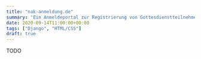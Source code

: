 ```yaml
---
title: "nak-anmeldung.de"
summary: "Ein Anmeldeportal zur Registrierung von Gottesdienstteilnehmern während der Corona-Pandemie. Entwickelt mit Python 3 (Django 3) und Bootstrap 5"
date: 2020-09-14T11:00:00+00:00
tags: ["Django", "HTML/CSS"]
draft: true
---
```


TODO
